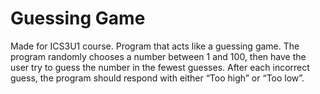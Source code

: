 <h1>Guessing Game</h1>
Made for ICS3U1 course.
Program that acts like a guessing game. The program randomly chooses a number between 1 and 100, then have the user try to guess the number in the fewest guesses. After each incorrect guess, the program should respond with either “Too high” or “Too low”.
